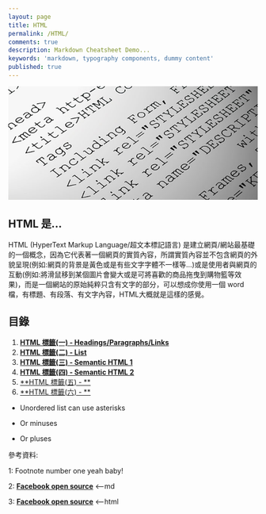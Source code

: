 ```yaml
---
layout: page
title: HTML
permalink: /HTML/
comments: true
description: Markdown Cheatsheet Demo...
keywords: 'markdown, typography components, dummy content'
published: true
---
```


![HTML](HTML_images/html_intro.png)

## HTML 是...

HTML (HyperText Markup Language/超文本標記語言) 是建立網頁/網站最基礎的一個概念，因為它代表著一個網頁的實質內容，所謂實質內容並不包含網頁的外貌呈現(例如:網頁的背景是黃色或是有些文字字體不一樣等...)或是使用者與網頁的互動(例如:將滑鼠移到某個圖片會變大或是可將喜歡的商品拖曳到購物籃等效果)，而是一個網站的原始純粹只含有文字的部分，可以想成你使用一個 word 檔，有標題、有段落、有文字內容，HTML大概就是這樣的感覺。

<div class="divider"></div>

## 目錄

1. [**HTML 標籤(一) - Headings/Paragraphs/Links**](/HTML/Headings_Paragraphs_Links)
2. [**HTML 標籤(二) - List**](/HTML/List)
3. [**HTML 標籤(三) - Semantic HTML 1**](/HTML/Semantic_HTML_1)
4. [**HTML 標籤(四) - Semantic HTML 2**](/HTML/Semantic_HTML_2)
5. [**HTML 標籤(五) - **](/HTML/TAG_5)
6. [**HTML 標籤(六) - **](/HTML/TAG_6)

* Unordered list can use asterisks
- Or minuses
+ Or pluses

<div class="divider"></div>

參考資料:

1: Footnote number one yeah baby!

2: [**Facebook open source**](https://facebook.github.io/react/) <--md

3: **<a href="https://facebook.github.io/react/" target="_blank">Facebook open source</a>** <--html
